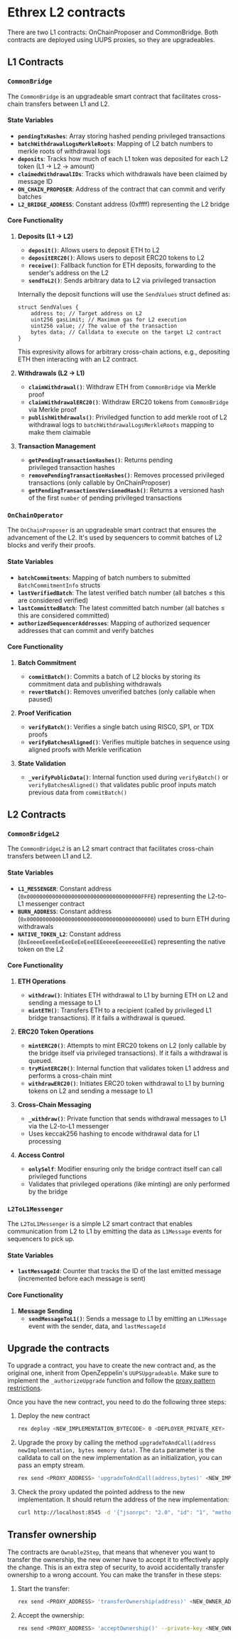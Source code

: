 # Ethrex L2 contracts

There are two L1 contracts: OnChainProposer and CommonBridge. Both contracts are deployed using UUPS proxies, so they are upgradeables.

## L1 Contracts

### `CommonBridge`
The `CommonBridge` is an upgradeable smart contract that facilitates cross-chain transfers between L1 and L2.

#### **State Variables**

- **`pendingTxHashes`**: Array storing hashed pending privileged transactions
- **`batchWithdrawalLogsMerkleRoots`**: Mapping of L2 batch numbers to merkle roots of withdrawal logs
- **`deposits`**: Tracks how much of each L1 token was deposited for each L2 token (L1 → L2 → amount)
- **`claimedWithdrawalIDs`**: Tracks which withdrawals have been claimed by message ID
- **`ON_CHAIN_PROPOSER`**: Address of the contract that can commit and verify batches
- **`L2_BRIDGE_ADDRESS`**: Constant address (0xffff) representing the L2 bridge

#### **Core Functionality**

1. **Deposits (L1 → L2)**
    - **`deposit()`**: Allows users to deposit ETH to L2
    - **`depositERC20()`**: Allows users to deposit ERC20 tokens to L2
    - **`receive()`**: Fallback function for ETH deposits, forwarding to the sender's address on the L2
    - **`sendToL2()`**: Sends arbitrary data to L2 via privileged transaction

    Internally the deposit functions will use the `SendValues` struct defined as:

    ```solidity
    struct SendValues {
        address to; // Target address on L2
        uint256 gasLimit; // Maximum gas for L2 execution
        uint256 value; // The value of the transaction
        bytes data; // Calldata to execute on the target L2 contract
    }
    ```
    This expresivity allows for arbitrary cross-chain actions, e.g., depositing ETH then interacting with an L2 contract.
2. **Withdrawals (L2 → L1)**
    - **`claimWithdrawal()`**: Withdraw ETH from `CommonBridge` via Merkle proof
    - **`claimWithdrawalERC20()`**: Withdraw ERC20 tokens from `CommonBridge` via Merkle proof
    - **`publishWithdrawals()`**: Priviledged function to add merkle root of L2 withdrawal logs to `batchWithdrawalLogsMerkleRoots` mapping to make them claimable
3. **Transaction Management**
    - **`getPendingTransactionHashes()`**: Returns pending privileged transaction hashes
    - **`removePendingTransactionHashes()`**: Removes processed privileged transactions (only callable by OnChainProposer)
    - **`getPendingTransactionsVersionedHash()`**: Returns a versioned hash of the first `number` of pending privileged transactions

### `OnChainOperator`
The `OnChainProposer` is an upgradeable smart contract that ensures the advancement of the L2. It's used by sequencers to commit batches of L2 blocks and verify their proofs.

#### **State Variables**

- **`batchCommitments`**: Mapping of batch numbers to submitted `BatchCommitmentInfo` structs
- **`lastVerifiedBatch`**: The latest verified batch number (all batches ≤ this are considered verified) 
- **`lastCommittedBatch`**: The latest committed batch number (all batches ≤ this are considered committed)
- **`authorizedSequencerAddresses`**: Mapping of authorized sequencer addresses that can commit and verify batches

#### **Core Functionality**

1. **Batch Commitment**
    - **`commitBatch()`**: Commits a batch of L2 blocks by storing its commitment data and publishing withdrawals
    - **`revertBatch()`**: Removes unverified batches (only callable when paused)

2. **Proof Verification**
    - **`verifyBatch()`**: Verifies a single batch using RISC0, SP1, or TDX proofs
    - **`verifyBatchesAligned()`**: Verifies multiple batches in sequence using aligned proofs with Merkle verification

3. **State Validation**
    - **`_verifyPublicData()`**: Internal function used during `verifyBatch()` or `verifyBatchesAligned()` that validates public proof inputs match previous data from `commitBatch()`


## L2 Contracts

### `CommonBridgeL2`
The `CommonBridgeL2` is an L2 smart contract that facilitates cross-chain transfers between L1 and L2.

#### **State Variables**

- **`L1_MESSENGER`**: Constant address (`0x000000000000000000000000000000000000FFFE`) representing the L2-to-L1 messenger contract
- **`BURN_ADDRESS`**: Constant address (`0x0000000000000000000000000000000000000000`) used to burn ETH during withdrawals
- **`NATIVE_TOKEN_L2`**: Constant address (`0xEeeeeEeeeEeEeeEeEeEeeEEEeeeeEeeeeeeeEEeE`) representing the native token on the L2

#### **Core Functionality**

1. **ETH Operations**
    - **`withdraw()`**: Initiates ETH withdrawal to L1 by burning ETH on L2 and sending a message to L1
    - **`mintETH()`**: Transfers ETH to a recipient (called by privileged L1 bridge transactions). If it fails a withdrawal is queued.

2. **ERC20 Token Operations**
    - **`mintERC20()`**: Attempts to mint ERC20 tokens on L2 (only callable by the bridge itself via privileged transactions). If it fails a withdrawal is queued.
    - **`tryMintERC20()`**: Internal function that validates token L1 address and performs a cross-chain mint
    - **`withdrawERC20()`**: Initiates ERC20 token withdrawal to L1 by burning tokens on L2 and sending a message to L1

3. **Cross-Chain Messaging**
    - **`_withdraw()`**: Private function that sends withdrawal messages to L1 via the L2-to-L1 messenger
    - Uses keccak256 hashing to encode withdrawal data for L1 processing

4. **Access Control**
    - **`onlySelf`**: Modifier ensuring only the bridge contract itself can call privileged functions
    - Validates that privileged operations (like minting) are only performed by the bridge

### `L2ToL1Messenger`
The `L2ToL1Messenger` is a simple L2 smart contract that enables communication from L2 to L1 by emitting the data as `L1Message` events for sequencers to pick up.

#### **State Variables**

- **`lastMessageId`**: Counter that tracks the ID of the last emitted message (incremented before each message is sent)

#### **Core Functionality**

1. **Message Sending**
    - **`sendMessageToL1()`**: Sends a message to L1 by emitting an `L1Message` event with the sender, data, and `lastMessageId`

## Upgrade the contracts

To upgrade a contract, you have to create the new contract and, as the original one, inherit from OpenZeppelin's `UUPSUpgradeable`. Make sure to implement the `_authorizeUpgrade` function and follow the [proxy pattern restrictions](https://docs.openzeppelin.com/upgrades-plugins/writing-upgradeable).

Once you have the new contract, you need to do the following three steps:

1. Deploy the new contract

    ```sh
    rex deploy <NEW_IMPLEMENTATION_BYTECODE> 0 <DEPLOYER_PRIVATE_KEY>
    ```

2. Upgrade the proxy by calling the method `upgradeToAndCall(address newImplementation, bytes memory data)`. The `data` parameter is the calldata to call on the new implementation as an initialization, you can pass an empty stream.

    ```sh
    rex send <PROXY_ADDRESS> 'upgradeToAndCall(address,bytes)' <NEW_IMPLEMENTATION_ADDRESS> <INITIALIZATION_CALLDATA> --private-key <PRIVATE_KEY>
    ```

3. Check the proxy updated the pointed address to the new implementation. It should return the address of the new implementation:

    ```sh
    curl http://localhost:8545 -d '{"jsonrpc": "2.0", "id": "1", "method": "eth_getStorageAt", "params": [<PROXY_ADDRESS>, "0x360894a13ba1a3210667c828492db98dca3e2076cc3735a920a3ca505d382bbc", "latest"]}'
    ```

## Transfer ownership

The contracts are `Ownable2Step`, that means that whenever you want to transfer the ownership, the new owner have to accept it to effectively apply the change. This is an extra step of security, to avoid accidentally transfer ownership to a wrong account. You can make the transfer in these steps:

1. Start the transfer:

    ```sh
    rex send <PROXY_ADDRESS> 'transferOwnership(address)' <NEW_OWNER_ADDRESS> --private-key <CURRENT_OWNER_PRIVATE_KEY>
    ```

2. Accept the ownership:

    ```sh
    rex send <PROXY_ADDRESS> 'acceptOwnership()' --private-key <NEW_OWNER_PRIVATE_KEY>
    ```
